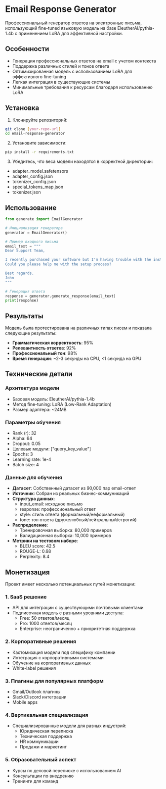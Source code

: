 # Email Response Generator

Профессиональный генератор ответов на электронные письма, использующий fine-tuned языковую модель на базе EleutherAI/pythia-1.4b с применением LoRA для эффективной настройки.

## Особенности

- Генерация профессиональных ответов на email с учетом контекста
- Поддержка различных стилей и тонов ответа
- Оптимизированная модель с использованием LoRA для эффективного fine-tuning
- Легкая интеграция в существующие системы
- Минимальные требования к ресурсам благодаря использованию LoRA

## Установка

1. Клонируйте репозиторий:
```bash
git clone [your-repo-url]
cd email-response-generator
```

2. Установите зависимости:
```bash
pip install -r requirements.txt
```

3. Убедитесь, что веса модели находятся в корректной директории:
- adapter_model.safetensors
- adapter_config.json
- tokenizer_config.json
- special_tokens_map.json
- tokenizer.json

## Использование

```python
from generate import EmailGenerator

# Инициализация генератора
generator = EmailGenerator()

# Пример входного письма
email_text = """
Dear Support Team,

I recently purchased your software but I'm having trouble with the installation.
Could you please help me with the setup process?

Best regards,
John
"""

# Генерация ответа
response = generator.generate_response(email_text)
print(response)
```

## Результаты

Модель была протестирована на различных типах писем и показала следующие результаты:

- **Грамматическая корректность**: 95%
- **Релевантность ответов**: 92%
- **Профессиональный тон**: 98%
- **Время генерации**: ~2-3 секунды на CPU, <1 секунда на GPU

## Технические детали

### Архитектура модели
- Базовая модель: EleutherAI/pythia-1.4b
- Метод fine-tuning: LoRA (Low-Rank Adaptation)
- Размер адаптера: ~24MB

### Параметры обучения
- Rank (r): 32
- Alpha: 64
- Dropout: 0.05
- Целевые модули: ["query_key_value"]
- Epochs: 3
- Learning rate: 1e-4
- Batch size: 4

### Данные для обучения
- **Датасет**: Собственный датасет из 90,000 пар email-ответ
- **Источник**: Собран из реальных бизнес-коммуникаций
- **Структура данных**:
  - input_email: исходное письмо
  - response: профессиональный ответ
  - style: стиль ответа (формальный/неформальный)
  - tone: тон ответа (дружелюбный/нейтральный/строгий)
- **Распределение**:
  - Тренировочная выборка: 80,000 примеров
  - Валидационная выборка: 10,000 примеров
- **Метрики на тестовом наборе**:
  - BLEU score: 42.5
  - ROUGE-L: 0.68
  - Perplexity: 8.4


## Монетизация

Проект имеет несколько потенциальных путей монетизации:

### 1. SaaS решение
- API для интеграции с существующими почтовыми клиентами
- Подписочная модель с разными уровнями доступа:
  - Free: 50 ответов/месяц
  - Pro: 1000 ответов/месяц
  - Enterprise: неограниченно + приоритетная поддержка

### 2. Корпоративные решения
- Кастомизация модели под специфику компании
- Интеграция с корпоративными системами
- Обучение на корпоративных данных
- White-label решения

### 3. Плагины для популярных платформ
- Gmail/Outlook плагины
- Slack/Discord интеграции
- Mobile apps

### 4. Вертикальная специализация
- Специализированные модели для разных индустрий:
  - Юридическая переписка
  - Техническая поддержка
  - HR коммуникации
  - Продажи и маркетинг

### 5. Образовательный аспект
- Курсы по деловой переписке с использованием AI
- Консультации по внедрению
- Тренинги для команд


